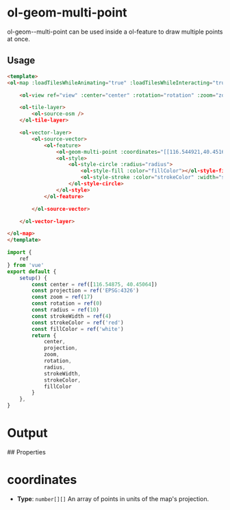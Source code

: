 # ol-geom-multi-point
ol-geom--multi-point can be used inside a ol-feature to draw multiple points at once.

## Usage

```html
<template>
<ol-map :loadTilesWhileAnimating="true" :loadTilesWhileInteracting="true" style="height:400px">

    <ol-view ref="view" :center="center" :rotation="rotation" :zoom="zoom" :projection="projection" />

    <ol-tile-layer>
        <ol-source-osm />
    </ol-tile-layer>

    <ol-vector-layer>
        <ol-source-vector>
            <ol-feature>
                <ol-geom-multi-point :coordinates="[[116.544921,40.451633],[116.545264,40.451649],[116.545865,40.451698],[116.546144,40.451551],[116.546337,40.451274],[116.546788,40.451143],[116.547324,40.451078],[116.547539,40.450996],[116.547839,40.450719],[116.548440,40.450506],[116.548933,40.450604],[116.549448,40.450604],[116.550242,40.450376],[116.550865,40.450163],[116.551702,40.449935],[116.552581,40.449576]]"></ol-geom-multi-point>
                <ol-style>
                    <ol-style-circle :radius="radius">
                        <ol-style-fill :color="fillColor"></ol-style-fill>
                        <ol-style-stroke :color="strokeColor" :width="strokeWidth"></ol-style-stroke>
                    </ol-style-circle>
                </ol-style>
            </ol-feature>

        </ol-source-vector>

    </ol-vector-layer>

</ol-map>
</template>
```

```js
import {
    ref
} from 'vue'
export default {
    setup() {
        const center = ref([116.54875, 40.45064])
        const projection = ref('EPSG:4326')
        const zoom = ref(17)
        const rotation = ref(0)
        const radius = ref(10)
        const strokeWidth = ref(4)
        const strokeColor = ref('red')
        const fillColor = ref('white')
        return {
            center,
            projection,
            zoom,
            rotation,
            radius,
            strokeWidth,
            strokeColor,
            fillColor
        }
    },
}
```

# Output

<script setup>
import MultiPoint from "@demos/MultiPoint.vue"
</script>
<ClientOnly>
<MultiPoint /> 
</ClientOnly>
## Properties


# coordinates

- **Type**: `number[][]`
An array of points in units of the map's projection.
	
